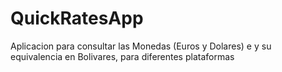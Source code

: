 # QuickRatesApp
Aplicacion para consultar las Monedas (Euros y Dolares) e y su equivalencia en Bolivares, para diferentes plataformas
